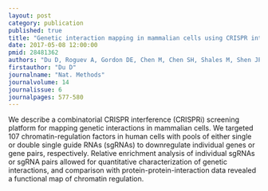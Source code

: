 ```yaml
---
layout: post
category: publication
published: true
title: "Genetic interaction mapping in mammalian cells using CRISPR interference."
date: 2017-05-08 12:00:00
pmid: 28481362
authors: "Du D, Roguev A, Gordon DE, Chen M, Chen SH, Shales M, Shen JP, Ideker T, Mali P, Qi LS, Krogan NJ"
firstauthor: "Du D"
journalname: "Nat. Methods"
journalvolume: 14
journalissue: 6
journalpages: 577-580
---
```


We describe a combinatorial CRISPR interference (CRISPRi) screening platform for mapping genetic interactions in mammalian cells. We targeted 107 chromatin-regulation factors in human cells with pools of either single or double single guide RNAs (sgRNAs) to downregulate individual genes or gene pairs, respectively. Relative enrichment analysis of individual sgRNAs or sgRNA pairs allowed for quantitative characterization of genetic interactions, and comparison with protein-protein-interaction data revealed a functional map of chromatin regulation.


